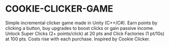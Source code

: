 # COOKIE-CLICKER-GAME
Simple incremental clicker game made in Unity (C++/C#). Earn points by clicking a button, buy upgrades to boost clicks or gain passive income. Unlock Super Clicks (2+ points/click) at 20 pts and Click Factories (1 pt/10s) at 100 pts. Costs rise with each purchase. Inspired by Cookie Clicker.
